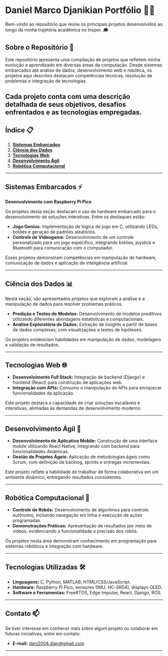 # Daniel Marco Djanikian Portfólio 🧑‍💻

Bem-vindo ao repositório que reúne os principais projetos desenvolvidos ao longo da minha trajetória acadêmica no Insper. 🎓

## Sobre o Repositório 📂

Este repositório apresenta uma compilação de projetos que refletem minha evolução e aprendizado em diversas áreas da computação. Desde sistemas embarcados até análise de dados, desenvolvimento web e robótica, os projetos aqui descritos destacam competências técnicas, resolução de problemas e integração de tecnologias.

Cada projeto conta com uma descrição detalhada de seus objetivos, desafios enfrentados e as tecnologias empregadas.
---

## Índice 📋

1. **[Sistemas Embarcados](#sistemas-embarcados)**  
2. **[Ciência dos Dados](#ciência-dos-dados)**  
3. **[Tecnologias Web](#tecnologias-web)**  
4. **[Desenvolvimento Ágil](#desenvolvimento-ágeil)**  
5. **[Robótica Computacional](#robótica-computacional)**  

---

## Sistemas Embarcados ⚡
**Desenvolvimento com Raspberry Pi Pico**

Os projetos desta seção destacam o uso de hardware embarcado para o desenvolvimento de soluções interativas. Entre os destaques estão:

- **Jogo Genius:** Implementação de lógica de jogo em C, utilizando LEDs, botões e geração de padrões aleatórios. 
- **Controle de Videogame:** Desenvolvimento de um controle personalizado para um jogo específico, integrando botões, joystick e Bluetooth para comunicação com o computador.

Esses projetos demonstram competências em manipulação de hardware, comunicação de dados e aplicação de inteligência artificial.

---

## Ciência dos Dados 📊

Nesta seção, são apresentados projetos que exploram a análise e a manipulação de dados para resolver problemas práticos. 

- **Predição e Testes de Modelos:** Desenvolvimento de modelos preditivos utilizando diferentes abordagens estatísticas e computacionais.
- **Análise Exploratória de Dados:** Extração de insights a partir de bases de dados complexas, com visualizações e testes de hipóteses.

Os projetos evidenciam habilidades em manipulação de dados, modelagem e validação de resultados.

---

## Tecnologias Web 🌐

- **Desenvolvimento Full Stack:** Integração de backend (Django) e frontend (React) para construção de aplicações web. 
- **Integração com APIs:** Consumo e manipulação de APIs para enriquecer funcionalidades da aplicação.

Este projeto destaca a capacidade de criar soluções escaláveis e interativas, alinhadas às demandas de desenvolvimento moderno.

---

## Desenvolvimento Ágil 🚀

- **Desenvolvimento de Aplicativo Mobile:** Construção de uma interface mobile utilizando React Native, integrando com backend para funcionalidades dinâmicas.
- **Gestão de Projetos Ágeis:** Aplicação de metodologias ágeis como Scrum, com definição de backlog, sprints e entregas incrementais.

Este projeto reflete a habilidade de trabalhar de forma colaborativa em um ambiente dinâmico, entregando resultados consistentes.

---

## Robótica Computacional 🤖

- **Controle de Robôs:** Desenvolvimento de algoritmos para controle autônomo, incluindo navegação em linha e execução de ações programadas.
- **Demonstrações Práticas:** Apresentação de resultados por meio de vídeos, evidenciando a funcionalidade e precisão dos robôs.

Os projetos nesta área demonstram conhecimento em programação para sistemas robóticos e integração com hardware.

---

## Tecnologias Utilizadas 🛠️

- **Linguagens:** C, Python, MATLAB, HTML/CSS/JavaScript.  
- **Hardware:** Raspberry Pi Pico, sensores (IMU, HC-SR04), displays OLED.  
- **Software e Ferramentas:** FreeRTOS, Edge Impulse, React, Django, ROS.

---

## Contato 📫

Se tiver interesse em conhecer mais sobre algum projeto ou colaborar em futuras iniciativas, entre em contato:

- **E-mail:** [dani2004.djan@gmail.com](mailto:dani2004.djan@gmail.com)  

---

